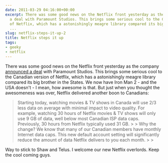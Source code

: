 ```yaml
---
date: 2011-03-29 04:16:00+00:00
excerpt: There was some good news on the Netflix front yesterday as the company announced
  a deal with Paramount Studios. This brings some serious cool to the Canadian version
  of Netflix, which has a astonishingly meagre library compared its big brother in
  ...
slug: netflix-steps-it-up-2
title: Netflix steps it up
tags:
- geeky
- netflix
---
```


There was some good news on the Netflix front yesterday as the company [announced a deal](http://www.engadget.com/2011/03/28/netflix-nabs-exclusive-subscription-pay-tv-rights-to-paramount-m/) with Paramount Studios. This brings some serious cool to the Canadian version of Netflix, which has a astonishingly meagre library compared its big brother in the States. We now have Iron Man 2 - and the USA doesn't - I mean, how awesome is that. But just when you thought the awesomeness was over, Netflix delivered another boon to Canadians:

<blockquote>Starting today, watching movies & TV shows in Canada will use 2/3 less data on average with minimal impact to video quality. For example, watching 30 hours of Netflix movies & TV shows will only use 9 GB of data, well below most Canadian ISP data caps. Previously, 30 hours from Netflix typically used 31 GB.
> 
> Why the change? We know that many of our Canadian members have monthly Internet data caps. This new default account setting will significantly reduce the amount of data Netflix delivers to you each month.
> 
> </blockquote>

Way to stick to Shaw and Telus. I welcome our new Netflix overlords. Keep the cool coming guys.
